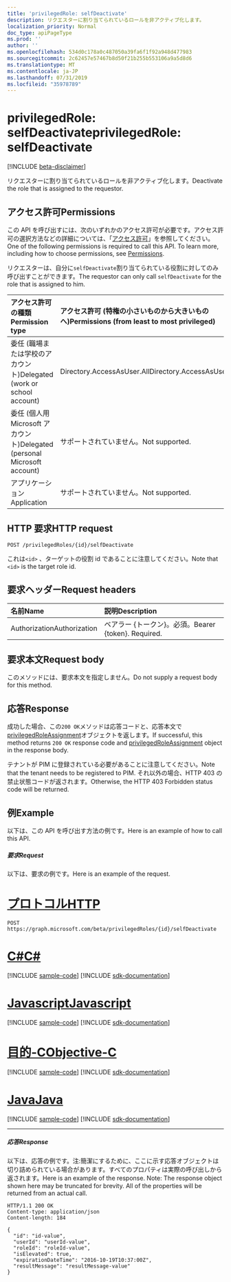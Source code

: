 ```yaml
---
title: 'privilegedRole: selfDeactivate'
description: リクエスターに割り当てられているロールを非アクティブ化します。
localization_priority: Normal
doc_type: apiPageType
ms.prod: ''
author: ''
ms.openlocfilehash: 534d0c178a0c487050a39fa6f1f92a948d477983
ms.sourcegitcommit: 2c62457e57467b8d50f21b255b553106a9a5d8d6
ms.translationtype: MT
ms.contentlocale: ja-JP
ms.lasthandoff: 07/31/2019
ms.locfileid: "35978789"
---
```

# <a name="privilegedrole-selfdeactivate"></a><span data-ttu-id="3fa95-103">privilegedRole: selfDeactivate</span><span class="sxs-lookup"><span data-stu-id="3fa95-103">privilegedRole: selfDeactivate</span></span>

[!INCLUDE [beta-disclaimer](../../includes/beta-disclaimer.md)]

<span data-ttu-id="3fa95-104">リクエスターに割り当てられているロールを非アクティブ化します。</span><span class="sxs-lookup"><span data-stu-id="3fa95-104">Deactivate the role that is assigned to the requestor.</span></span>
## <a name="permissions"></a><span data-ttu-id="3fa95-105">アクセス許可</span><span class="sxs-lookup"><span data-stu-id="3fa95-105">Permissions</span></span>
<span data-ttu-id="3fa95-p101">この API を呼び出すには、次のいずれかのアクセス許可が必要です。アクセス許可の選択方法などの詳細については、「[アクセス許可](/graph/permissions-reference)」を参照してください。</span><span class="sxs-lookup"><span data-stu-id="3fa95-p101">One of the following permissions is required to call this API. To learn more, including how to choose permissions, see [Permissions](/graph/permissions-reference).</span></span>

<span data-ttu-id="3fa95-108">リクエスターは、自分に```selfDeactivate```割り当てられている役割に対してのみ呼び出すことができます。</span><span class="sxs-lookup"><span data-stu-id="3fa95-108">The requestor can only call ```selfDeactivate``` for the role that is assigned to him.</span></span> 

|<span data-ttu-id="3fa95-109">アクセス許可の種類</span><span class="sxs-lookup"><span data-stu-id="3fa95-109">Permission type</span></span>      | <span data-ttu-id="3fa95-110">アクセス許可 (特権の小さいものから大きいものへ)</span><span class="sxs-lookup"><span data-stu-id="3fa95-110">Permissions (from least to most privileged)</span></span>              |
|:--------------------|:---------------------------------------------------------|
|<span data-ttu-id="3fa95-111">委任 (職場または学校のアカウント)</span><span class="sxs-lookup"><span data-stu-id="3fa95-111">Delegated (work or school account)</span></span> | <span data-ttu-id="3fa95-112">Directory.AccessAsUser.All</span><span class="sxs-lookup"><span data-stu-id="3fa95-112">Directory.AccessAsUser.All</span></span>    |
|<span data-ttu-id="3fa95-113">委任 (個人用 Microsoft アカウント)</span><span class="sxs-lookup"><span data-stu-id="3fa95-113">Delegated (personal Microsoft account)</span></span> | <span data-ttu-id="3fa95-114">サポートされていません。</span><span class="sxs-lookup"><span data-stu-id="3fa95-114">Not supported.</span></span>    |
|<span data-ttu-id="3fa95-115">アプリケーション</span><span class="sxs-lookup"><span data-stu-id="3fa95-115">Application</span></span> | <span data-ttu-id="3fa95-116">サポートされていません。</span><span class="sxs-lookup"><span data-stu-id="3fa95-116">Not supported.</span></span> |

## <a name="http-request"></a><span data-ttu-id="3fa95-117">HTTP 要求</span><span class="sxs-lookup"><span data-stu-id="3fa95-117">HTTP request</span></span>
<!-- { "blockType": "ignored" } -->
```http
POST /privilegedRoles/{id}/selfDeactivate
```

<span data-ttu-id="3fa95-118">これは``<id>`` 、ターゲットの役割 id であることに注意してください。</span><span class="sxs-lookup"><span data-stu-id="3fa95-118">Note that ``<id>`` is the target role id.</span></span>
## <a name="request-headers"></a><span data-ttu-id="3fa95-119">要求ヘッダー</span><span class="sxs-lookup"><span data-stu-id="3fa95-119">Request headers</span></span>
| <span data-ttu-id="3fa95-120">名前</span><span class="sxs-lookup"><span data-stu-id="3fa95-120">Name</span></span>       | <span data-ttu-id="3fa95-121">説明</span><span class="sxs-lookup"><span data-stu-id="3fa95-121">Description</span></span>|
|:---------------|:----------|
| <span data-ttu-id="3fa95-122">Authorization</span><span class="sxs-lookup"><span data-stu-id="3fa95-122">Authorization</span></span>  | <span data-ttu-id="3fa95-p102">ベアラー {トークン}。必須。</span><span class="sxs-lookup"><span data-stu-id="3fa95-p102">Bearer {token}. Required.</span></span> |

## <a name="request-body"></a><span data-ttu-id="3fa95-125">要求本文</span><span class="sxs-lookup"><span data-stu-id="3fa95-125">Request body</span></span>
<span data-ttu-id="3fa95-126">このメソッドには、要求本文を指定しません。</span><span class="sxs-lookup"><span data-stu-id="3fa95-126">Do not supply a request body for this method.</span></span>

## <a name="response"></a><span data-ttu-id="3fa95-127">応答</span><span class="sxs-lookup"><span data-stu-id="3fa95-127">Response</span></span>

<span data-ttu-id="3fa95-128">成功した場合、この`200 OK`メソッドは応答コードと、応答本文で[privilegedRoleAssignment](../resources/privilegedroleassignment.md)オブジェクトを返します。</span><span class="sxs-lookup"><span data-stu-id="3fa95-128">If successful, this method returns `200 OK` response code and [privilegedRoleAssignment](../resources/privilegedroleassignment.md) object in the response body.</span></span>

<span data-ttu-id="3fa95-129">テナントが PIM に登録されている必要があることに注意してください。</span><span class="sxs-lookup"><span data-stu-id="3fa95-129">Note that the tenant needs to be registered to PIM.</span></span> <span data-ttu-id="3fa95-130">それ以外の場合、HTTP 403 の禁止状態コードが返されます。</span><span class="sxs-lookup"><span data-stu-id="3fa95-130">Otherwise, the HTTP 403 Forbidden status code will be returned.</span></span>
## <a name="example"></a><span data-ttu-id="3fa95-131">例</span><span class="sxs-lookup"><span data-stu-id="3fa95-131">Example</span></span>
<span data-ttu-id="3fa95-132">以下は、この API を呼び出す方法の例です。</span><span class="sxs-lookup"><span data-stu-id="3fa95-132">Here is an example of how to call this API.</span></span>
##### <a name="request"></a><span data-ttu-id="3fa95-133">要求</span><span class="sxs-lookup"><span data-stu-id="3fa95-133">Request</span></span>
<span data-ttu-id="3fa95-134">以下は、要求の例です。</span><span class="sxs-lookup"><span data-stu-id="3fa95-134">Here is an example of the request.</span></span>

# <a name="httptabhttp"></a>[<span data-ttu-id="3fa95-135">プロトコル</span><span class="sxs-lookup"><span data-stu-id="3fa95-135">HTTP</span></span>](#tab/http)
<!-- {
  "blockType": "request",
  "name": "privilegedrole_selfdeactivate"
}-->
```http
POST https://graph.microsoft.com/beta/privilegedRoles/{id}/selfDeactivate
```
# <a name="ctabcsharp"></a>[<span data-ttu-id="3fa95-136">C#</span><span class="sxs-lookup"><span data-stu-id="3fa95-136">C#</span></span>](#tab/csharp)
[!INCLUDE [sample-code](../includes/snippets/csharp/privilegedrole-selfdeactivate-csharp-snippets.md)]
[!INCLUDE [sdk-documentation](../includes/snippets/snippets-sdk-documentation-link.md)]

# <a name="javascripttabjavascript"></a>[<span data-ttu-id="3fa95-137">Javascript</span><span class="sxs-lookup"><span data-stu-id="3fa95-137">Javascript</span></span>](#tab/javascript)
[!INCLUDE [sample-code](../includes/snippets/javascript/privilegedrole-selfdeactivate-javascript-snippets.md)]
[!INCLUDE [sdk-documentation](../includes/snippets/snippets-sdk-documentation-link.md)]

# <a name="objective-ctabobjc"></a>[<span data-ttu-id="3fa95-138">目的-C</span><span class="sxs-lookup"><span data-stu-id="3fa95-138">Objective-C</span></span>](#tab/objc)
[!INCLUDE [sample-code](../includes/snippets/objc/privilegedrole-selfdeactivate-objc-snippets.md)]
[!INCLUDE [sdk-documentation](../includes/snippets/snippets-sdk-documentation-link.md)]

# <a name="javatabjava"></a>[<span data-ttu-id="3fa95-139">Java</span><span class="sxs-lookup"><span data-stu-id="3fa95-139">Java</span></span>](#tab/java)
[!INCLUDE [sample-code](../includes/snippets/java/privilegedrole-selfdeactivate-java-snippets.md)]
[!INCLUDE [sdk-documentation](../includes/snippets/snippets-sdk-documentation-link.md)]

---


##### <a name="response"></a><span data-ttu-id="3fa95-140">応答</span><span class="sxs-lookup"><span data-stu-id="3fa95-140">Response</span></span>
<span data-ttu-id="3fa95-p104">以下は、応答の例です。注:簡潔にするために、ここに示す応答オブジェクトは切り詰められている場合があります。すべてのプロパティは実際の呼び出しから返されます。</span><span class="sxs-lookup"><span data-stu-id="3fa95-p104">Here is an example of the response. Note: The response object shown here may be truncated for brevity. All of the properties will be returned from an actual call.</span></span>
<!-- {
  "blockType": "response",
  "truncated": true,
  "@odata.type": "microsoft.graph.privilegedRoleAssignment"
} -->
```http
HTTP/1.1 200 OK
Content-type: application/json
Content-length: 184

{
  "id": "id-value",
  "userId": "userId-value",
  "roleId": "roleId-value",
  "isElevated": true,
  "expirationDateTime": "2016-10-19T10:37:00Z",
  "resultMessage": "resultMessage-value"
}
```

<!-- uuid: 8fcb5dbc-d5aa-4681-8e31-b001d5168d79
2015-10-25 14:57:30 UTC -->
<!--
{
  "type": "#page.annotation",
  "description": "privilegedRole: selfDeactivate",
  "keywords": "",
  "section": "documentation",
  "tocPath": "",
  "suppressions": [
  ]
}
-->
